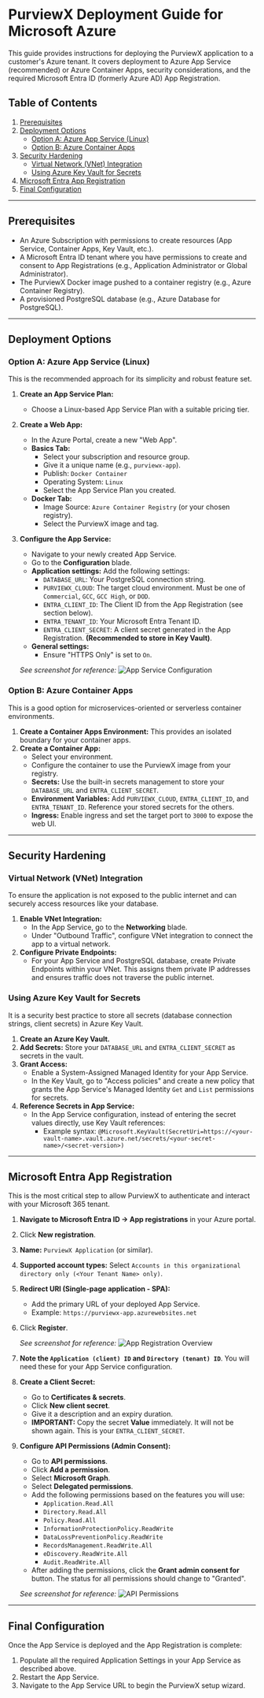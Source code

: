 # PurviewX Deployment Guide for Microsoft Azure

This guide provides instructions for deploying the PurviewX application to a customer's Azure tenant. It covers deployment to Azure App Service (recommended) or Azure Container Apps, security considerations, and the required Microsoft Entra ID (formerly Azure AD) App Registration.

## Table of Contents
1.  [Prerequisites](#prerequisites)
2.  [Deployment Options](#deployment-options)
    *   [Option A: Azure App Service (Linux)](#option-a-azure-app-service-linux)
    *   [Option B: Azure Container Apps](#option-b-azure-container-apps)
3.  [Security Hardening](#security-hardening)
    *   [Virtual Network (VNet) Integration](#virtual-network-vnet-integration)
    *   [Using Azure Key Vault for Secrets](#using-azure-key-vault-for-secrets)
4.  [Microsoft Entra App Registration](#microsoft-entra-app-registration)
5.  [Final Configuration](#final-configuration)

---

## Prerequisites

*   An Azure Subscription with permissions to create resources (App Service, Container Apps, Key Vault, etc.).
*   A Microsoft Entra ID tenant where you have permissions to create and consent to App Registrations (e.g., Application Administrator or Global Administrator).
*   The PurviewX Docker image pushed to a container registry (e.g., Azure Container Registry).
*   A provisioned PostgreSQL database (e.g., Azure Database for PostgreSQL).

---

## Deployment Options

### Option A: Azure App Service (Linux)

This is the recommended approach for its simplicity and robust feature set.

1.  **Create an App Service Plan:**
    *   Choose a Linux-based App Service Plan with a suitable pricing tier.

2.  **Create a Web App:**
    *   In the Azure Portal, create a new "Web App".
    *   **Basics Tab:**
        *   Select your subscription and resource group.
        *   Give it a unique name (e.g., `purviewx-app`).
        *   Publish: `Docker Container`
        *   Operating System: `Linux`
        *   Select the App Service Plan you created.
    *   **Docker Tab:**
        *   Image Source: `Azure Container Registry` (or your chosen registry).
        *   Select the PurviewX image and tag.

3.  **Configure the App Service:**
    *   Navigate to your newly created App Service.
    *   Go to the **Configuration** blade.
    *   **Application settings:** Add the following settings:
        *   `DATABASE_URL`: Your PostgreSQL connection string.
        *   `PURVIEWX_CLOUD`: The target cloud environment. Must be one of `Commercial`, `GCC`, `GCC High`, or `DOD`.
        *   `ENTRA_CLIENT_ID`: The Client ID from the App Registration (see section below).
        *   `ENTRA_TENANT_ID`: Your Microsoft Entra Tenant ID.
        *   `ENTRA_CLIENT_SECRET`: A client secret generated in the App Registration. **(Recommended to store in Key Vault)**.
    *   **General settings:**
        *   Ensure "HTTPS Only" is set to `On`.

    _See screenshot for reference:_
    ![App Service Configuration](images/app-service-config.png)

### Option B: Azure Container Apps

This is a good option for microservices-oriented or serverless container environments.

1.  **Create a Container Apps Environment:** This provides an isolated boundary for your container apps.
2.  **Create a Container App:**
    *   Select your environment.
    *   Configure the container to use the PurviewX image from your registry.
    *   **Secrets:** Use the built-in secrets management to store your `DATABASE_URL` and `ENTRA_CLIENT_SECRET`.
    *   **Environment Variables:** Add `PURVIEWX_CLOUD`, `ENTRA_CLIENT_ID`, and `ENTRA_TENANT_ID`. Reference your stored secrets for the others.
    *   **Ingress:** Enable ingress and set the target port to `3000` to expose the web UI.

---

## Security Hardening

### Virtual Network (VNet) Integration

To ensure the application is not exposed to the public internet and can securely access resources like your database.

1.  **Enable VNet Integration:**
    *   In the App Service, go to the **Networking** blade.
    *   Under "Outbound Traffic", configure VNet integration to connect the app to a virtual network.
2.  **Configure Private Endpoints:**
    *   For your App Service and PostgreSQL database, create Private Endpoints within your VNet. This assigns them private IP addresses and ensures traffic does not traverse the public internet.

### Using Azure Key Vault for Secrets

It is a security best practice to store all secrets (database connection strings, client secrets) in Azure Key Vault.

1.  **Create an Azure Key Vault.**
2.  **Add Secrets:** Store your `DATABASE_URL` and `ENTRA_CLIENT_SECRET` as secrets in the vault.
3.  **Grant Access:**
    *   Enable a System-Assigned Managed Identity for your App Service.
    *   In the Key Vault, go to "Access policies" and create a new policy that grants the App Service's Managed Identity `Get` and `List` permissions for secrets.
4.  **Reference Secrets in App Service:**
    *   In the App Service configuration, instead of entering the secret values directly, use Key Vault references:
        *   Example syntax: `@Microsoft.KeyVault(SecretUri=https://<your-vault-name>.vault.azure.net/secrets/<your-secret-name>/<secret-version>)`

---

## Microsoft Entra App Registration

This is the most critical step to allow PurviewX to authenticate and interact with your Microsoft 365 tenant.

1.  **Navigate to Microsoft Entra ID -> App registrations** in your Azure portal.
2.  Click **New registration**.
3.  **Name:** `PurviewX Application` (or similar).
4.  **Supported account types:** Select `Accounts in this organizational directory only (<Your Tenant Name> only)`.
5.  **Redirect URI (Single-page application - SPA):**
    *   Add the primary URL of your deployed App Service.
    *   Example: `https://purviewx-app.azurewebsites.net`
6.  Click **Register**.

    _See screenshot for reference:_
    ![App Registration Overview](images/app-reg-overview.png)

7.  **Note the `Application (client) ID` and `Directory (tenant) ID`**. You will need these for your App Service configuration.

8.  **Create a Client Secret:**
    *   Go to **Certificates & secrets**.
    *   Click **New client secret**.
    *   Give it a description and an expiry duration.
    *   **IMPORTANT:** Copy the secret **Value** immediately. It will not be shown again. This is your `ENTRA_CLIENT_SECRET`.

9.  **Configure API Permissions (Admin Consent):**
    *   Go to **API permissions**.
    *   Click **Add a permission**.
    *   Select **Microsoft Graph**.
    *   Select **Delegated permissions**.
    *   Add the following permissions based on the features you will use:
        *   `Application.Read.All`
        *   `Directory.Read.All`
        *   `Policy.Read.All`
        *   `InformationProtectionPolicy.ReadWrite`
        *   `DataLossPreventionPolicy.ReadWrite`
        *   `RecordsManagement.ReadWrite.All`
        *   `eDiscovery.ReadWrite.All`
        *   `Audit.ReadWrite.All`
    *   After adding the permissions, click the **Grant admin consent for <Your Tenant Name>** button. The status for all permissions should change to "Granted".

    _See screenshot for reference:_
    ![API Permissions](images/app-reg-perms.png)

---

## Final Configuration

Once the App Service is deployed and the App Registration is complete:

1.  Populate all the required Application Settings in your App Service as described above.
2.  Restart the App Service.
3.  Navigate to the App Service URL to begin the PurviewX setup wizard.
